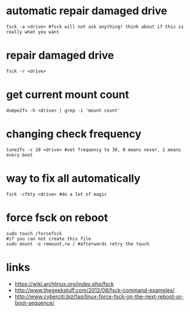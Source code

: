 # automatic repair damaged drive

```
fsck -a <drive> #fsck will not ask anything! think about if this is really what you want
```

# repair damaged drive

```
fsck -r <drive>
```

# get current mount count

```
dumpe2fs -h <drive> | grep -i 'mount count'
```

# changing check frequency

```
tune2fs -c 20 <drive> #set frequency to 30, 0 means never, 1 means every boot
```

# way to fix all automatically

```
fsck -cfkty <drive> #do a lot of magic
```

# force fsck on reboot

```
sudo touch /forcefsck
#if you can not create this file
sudo mount -o remount,rw / #afterwards retry the touch
```

# links

* https://wiki.archlinux.org/index.php/fsck
* http://www.thegeekstuff.com/2012/08/fsck-command-examples/
* http://www.cyberciti.biz/faq/linux-force-fsck-on-the-next-reboot-or-boot-sequence/

